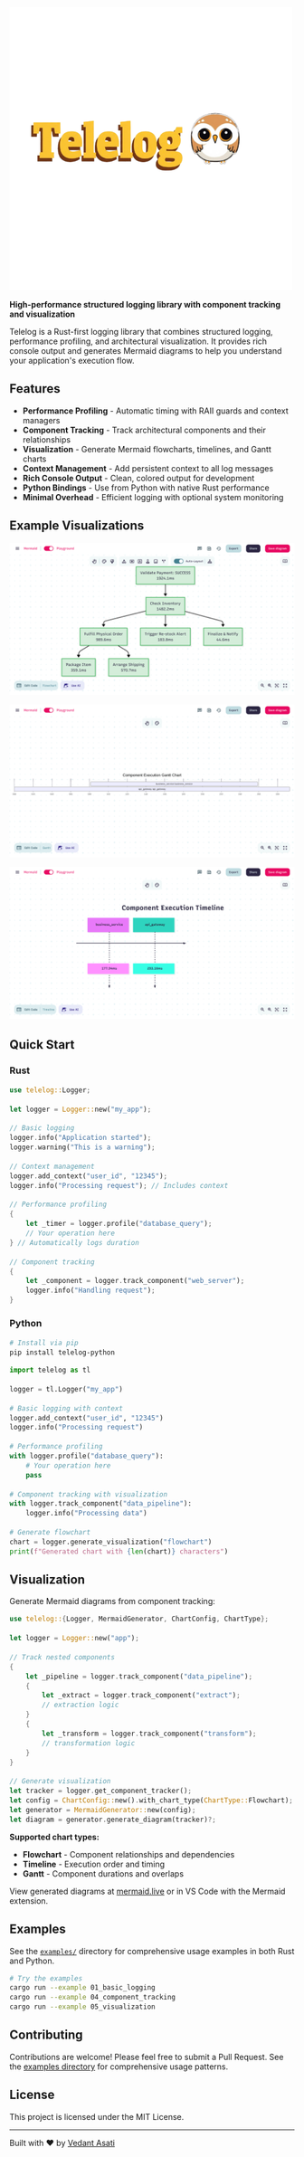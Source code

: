 ![](./assets/mascot.png)

**High-performance structured logging library with component tracking and visualization**

Telelog is a Rust-first logging library that combines structured logging, performance profiling, and architectural visualization. It provides rich console output and generates Mermaid diagrams to help you understand your application's execution flow.

## Features

- **Performance Profiling** - Automatic timing with RAII guards and context managers
- **Component Tracking** - Track architectural components and their relationships  
- **Visualization** - Generate Mermaid flowcharts, timelines, and Gantt charts
- **Context Management** - Add persistent context to all log messages
- **Rich Console Output** - Clean, colored output for development
- **Python Bindings** - Use from Python with native Rust performance
- **Minimal Overhead** - Efficient logging with optional system monitoring

## Example Visualizations

![](assets/flowchart.png)

![](assets/gantt.png)

![](assets/timeline.png)

## Quick Start

### Rust

```rust
use telelog::Logger;

let logger = Logger::new("my_app");

// Basic logging
logger.info("Application started");
logger.warning("This is a warning");

// Context management
logger.add_context("user_id", "12345");
logger.info("Processing request"); // Includes context

// Performance profiling
{
    let _timer = logger.profile("database_query");
    // Your operation here
} // Automatically logs duration

// Component tracking
{
    let _component = logger.track_component("web_server");
    logger.info("Handling request");
}
```

### Python

```bash
# Install via pip
pip install telelog-python
```

```python
import telelog as tl

logger = tl.Logger("my_app")

# Basic logging with context
logger.add_context("user_id", "12345")
logger.info("Processing request")

# Performance profiling
with logger.profile("database_query"):
    # Your operation here
    pass

# Component tracking with visualization
with logger.track_component("data_pipeline"):
    logger.info("Processing data")

# Generate flowchart
chart = logger.generate_visualization("flowchart")
print(f"Generated chart with {len(chart)} characters")
```

## Visualization

Generate Mermaid diagrams from component tracking:

```rust
use telelog::{Logger, MermaidGenerator, ChartConfig, ChartType};

let logger = Logger::new("app");

// Track nested components
{
    let _pipeline = logger.track_component("data_pipeline");
    {
        let _extract = logger.track_component("extract");
        // extraction logic
    }
    {
        let _transform = logger.track_component("transform");
        // transformation logic
    }
}

// Generate visualization
let tracker = logger.get_component_tracker();
let config = ChartConfig::new().with_chart_type(ChartType::Flowchart);
let generator = MermaidGenerator::new(config);
let diagram = generator.generate_diagram(tracker)?;
```

**Supported chart types:**
- **Flowchart** - Component relationships and dependencies
- **Timeline** - Execution order and timing
- **Gantt** - Component durations and overlaps

View generated diagrams at [mermaid.live](https://mermaid.live/) or in VS Code with the Mermaid extension.

## Examples

See the [`examples/`](examples/) directory for comprehensive usage examples in both Rust and Python.

```bash
# Try the examples
cargo run --example 01_basic_logging
cargo run --example 04_component_tracking
cargo run --example 05_visualization
```

## Contributing

Contributions are welcome! Please feel free to submit a Pull Request. See the [examples directory](examples/) for comprehensive usage patterns.

## License

This project is licensed under the MIT License.

---

Built with ❤️ by [Vedant Asati](https://github.com/vedant-asati03)
